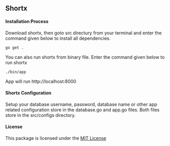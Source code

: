## Shortx

#### Installation Process
 
Download shortx, then goto src directury from your terminal and enter the command given below to install all dependencies.

```
go get .
```

You can also run shortx from binary file. Enter the command given below to run shortx

```
./bin/app
```

App will run http://localhost:8000

#### Shortx Configuration

Setup your database username, password, database name or other app related configuration store in the database.go and app.go files. Both files store in the src/configs directory.

#### License
This package is licensed under the [MIT License](https://github.com/iftekhersunny/shortx/blob/master/LICENSE)
